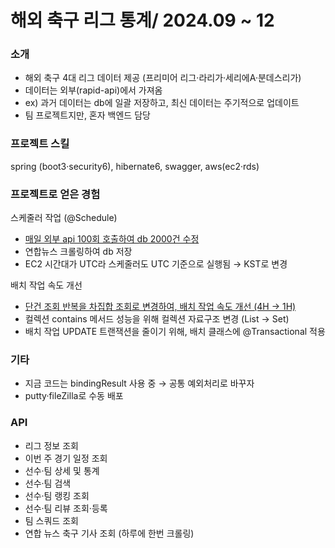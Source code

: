 <h1>해외 축구 리그 통계/ 2024.09 ~ 12</h1>

### 소개
<ul>
  <li>해외 축구 4대 리그 데이터 제공 (프리미어 리그·라리가·세리에A·분데스리가)</li>
  <li>데이터는 외부(rapid-api)에서 가져옴</li>
  <li>ex) 과거 데이터는 db에 일괄 저장하고, 최신 데이터는 주기적으로 업데이트</li>
  <li>팀 프로젝트지만, 혼자 백엔드 담당</li>
</ul>

### 프로젝트 스킬
spring (boot3·security6), hibernate6, swagger, aws(ec2·rds)

### 프로젝트로 얻은 경험
스케줄러 작업 (@Schedule)
<ul>
  <li>
    <a href="https://github.com/kimtaehyun304/sost-api/blob/a7de49b8869b961db8d5696ae44aeb2a40a59ddc/src/main/java/com/daelim/sfa/ScheduledTasks.java#L104">
      매일 외부 api 100회 호출하여 db 2000건 수정
    </a>
  </li>
  <li>연합뉴스 크롤링하여 db 저장</li>
  <li>EC2 시간대가 UTC라 스케줄러도 UTC 기준으로 실행됨 → KST로 변경</li>
</ul>

배치 작업 속도 개선
<ul>
   <li>
     <a href="https://github.com/kimtaehyun304/sost-api/blob/5acbcb8163d1c741e482bd000a243c54318e63af/src/main/java/com/daelim/sfa/InitDb.java#L499">
        단건 조회 반복을 차집합 조회로 변경하여, 배치 작업 속도 개선 (4H → 1H)
     </a>
   </li>
  <li>컬렉션 contains 메서드 성능을 위해 컬렉션 자료구조 변경 (List → Set)</li>
  <li>배치 작업 UPDATE 트랜잭션을 줄이기 위해, 배치 클래스에 @Transactional 적용</li>
</ul>

### 기타
<ul>
  <li>지금 코드는 bindingResult 사용 중 → 공통 예외처리로 바꾸자</li>
  <li>putty·fileZilla로 수동 배포</li>
</ul>

### API
<ul>
  <li>리그 정보 조회</li>
  <li>이번 주 경기 일정 조회</li>
  <li>선수·팀 상세 및 통계</li>
  <li>선수·팀 검색</li>
  <li>선수·팀 랭킹 조회</li>
  <li>선수·팀 리뷰 조회·등록</li>
  <li>팀 스쿼드 조회</li>
  <li>연합 뉴스 축구 기사 조회 (하루에 한번 크롤링)</li>  
</ul>
